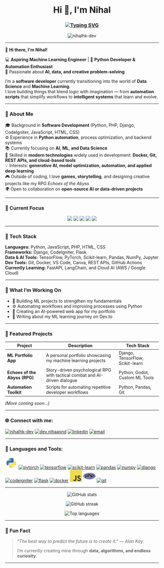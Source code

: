 <h1 align="center">Hi 👋, I'm Nihal</h1>

<h3 align="center">
  <a href="https://github.com/nihalhk-dev">
    <img src="https://readme-typing-svg.herokuapp.com?font=Fira+Code&pause=1000&color=9A57FF&width=435&lines=Aspiring+Machine+Learning+Engineer;Python+Developer+%7C+Automation+Enthusiast;Building+my+future+with+AI+and+creativity!" alt="Typing SVG" />
  </a>
</h3>

<p align="center">
  <img src="https://komarev.com/ghpvc/?username=nihalhk-dev&label=Profile%20views&color=0e75b6&style=flat" alt="nihalhk-dev" />
</p>

---

🌸 **Hi there, I'm Nihal!**

💻 **Aspiring Machine Learning Engineer** | 🧠 **Python Developer & Automation Enthusiast**  
🚀 Passionate about **AI, data, and creative problem-solving**

I’m a **software developer** currently transitioning into the world of **Data Science** and **Machine Learning**.  
I love building things that blend logic with imagination — from **automation scripts** that simplify workflows to **intelligent systems** that learn and evolve.

---

### 🚀 About Me  

🎓 Background in **Software Development** (Python, PHP, Django, CodeIgniter, JavaScript, HTML, CSS)  
⚙️ Experience in **Python automation**, process optimization, and backend systems  
📚 Currently focusing on **AI, ML, and Data Science**  
🧩 Skilled in **modern technologies** widely used in development: **Docker, Git, REST APIs, and cloud-based tools**  
💡 Interests: **generative AI, model optimization, automation, and applied deep learning**  
🎮 Outside of coding, I love **games, storytelling**, and designing creative projects like my RPG *Echoes of the Abyss*  
🌍 Open to collaboration on **open-source AI or data-driven projects**

---

### 🎯 Current Focus  

<p align="center">
  <img src="https://img.shields.io/badge/Machine%20Learning-Deep%20Learning-blueviolet?style=for-the-badge" />
  <img src="https://img.shields.io/badge/Data%20Science-Exploration%20%26%20Visualization-ff69b4?style=for-the-badge" />
  <img src="https://img.shields.io/badge/Generative%20AI-Projects%20%26%20Experiments-ff8c00?style=for-the-badge" />
  <img src="https://img.shields.io/badge/Backend-Django%20%7C%20Python-green?style=for-the-badge" />
  <img src="https://img.shields.io/badge/Automation-Python%20Scripts-blue?style=for-the-badge" />
</p>

---

### 🧩 Tech Stack  

**Languages:** Python, JavaScript, PHP, HTML, CSS  
**Frameworks:** Django, CodeIgniter, Flask  
**Data & AI Tools:** TensorFlow, PyTorch, Scikit-learn, Pandas, NumPy, Jupyter  
**Dev Tools:** Git, Docker, VS Code, Canva, REST APIs, GitHub Actions  
**Currently Learning:** FastAPI, LangChain, and Cloud AI (AWS / Google Cloud)

---

### 🧠 What I’m Working On  

- 🧩 Building ML projects to strengthen my fundamentals  
- ⚙️ Automating workflows and improving processes using Python  
- 🤖 Creating an AI-powered web app for my portfolio  
- 📝 Writing about my ML learning journey on Dev.to  

---

### 🌟 Featured Projects  

| Project | Description | Tech Stack |
|----------|--------------|------------|
| **ML Portfolio App** | A personal portfolio showcasing my machine learning projects | Django, TensorFlow, Scikit-learn |
| **Echoes of the Abyss (RPG)** | Story-driven psychological RPG with tactical combat and AI-driven dialogue | Python, Godot, Custom ML Tools |
| **Automation Toolkit** | Scripts for automating repetitive developer workflows | Python, Pandas, Git |

*(More coming soon...)*

---

<h3 align="left">🌐 Connect with me:</h3>
<p align="left">
<a href="https://github.com/nihalhk-dev" target="blank"><img align="center" src="https://cdn.jsdelivr.net/npm/simple-icons@3.0.1/icons/github.svg" alt="nihalhk-dev" height="30" width="40" /></a>
<a href="https://dev.to/dev.nihaasnd" target="blank"><img align="center" src="https://raw.githubusercontent.com/rahuldkjain/github-profile-readme-generator/master/src/images/icons/Social/devto.svg" alt="dev.nihaasnd" height="30" width="40" /></a>
<a href="https://linkedin.com/in/your-linkedin" target="blank"><img align="center" src="https://raw.githubusercontent.com/rahuldkjain/github-profile-readme-generator/master/src/images/icons/Social/linked-in-alt.svg" alt="linkedin" height="30" width="40" /></a>
<a href="mailto:your.email@example.com" target="blank"><img align="center" src="https://cdn.jsdelivr.net/npm/simple-icons@3.0.1/icons/gmail.svg" alt="email" height="30" width="40" /></a>
</p>

---

<h3 align="left">🧰 Languages and Tools:</h3>
<p align="left"> 
  <a href="https://www.python.org" target="_blank"><img src="https://raw.githubusercontent.com/devicons/devicon/master/icons/python/python-original.svg" alt="python" width="40" height="40"/></a> 
  <a href="https://pytorch.org/" target="_blank"><img src="https://www.vectorlogo.zone/logos/pytorch/pytorch-icon.svg" alt="pytorch" width="40" height="40"/></a> 
  <a href="https://www.tensorflow.org" target="_blank"><img src="https://www.vectorlogo.zone/logos/tensorflow/tensorflow-icon.svg" alt="tensorflow" width="40" height="40"/></a> 
  <a href="https://scikit-learn.org/" target="_blank"><img src="https://upload.wikimedia.org/wikipedia/commons/0/05/Scikit_learn_logo_small.svg" alt="scikit-learn" width="40" height="40"/></a> 
  <a href="https://pandas.pydata.org/" target="_blank"><img src="https://upload.wikimedia.org/wikipedia/commons/e/ed/Pandas_logo.svg" alt="pandas" width="40" height="40"/></a> 
  <a href="https://numpy.org/" target="_blank"><img src="https://upload.wikimedia.org/wikipedia/commons/3/31/NumPy_logo_2020.svg" alt="numpy" width="40" height="40"/></a> 
  <a href="https://www.djangoproject.com/" target="_blank"><img src="https://cdn.worldvectorlogo.com/logos/django.svg" alt="django" width="40" height="40"/></a> 
  <a href="https://codeigniter.com" target="_blank"><img src="https://cdn.worldvectorlogo.com/logos/codeigniter.svg" alt="codeigniter" width="40" height="40"/></a> 
  <a href="https://flask.palletsprojects.com/" target="_blank"><img src="https://www.vectorlogo.zone/logos/pocoo_flask/pocoo_flask-icon.svg" alt="flask" width="40" height="40"/></a>
  <a href="https://www.docker.com/" target="_blank"><img src="https://www.vectorlogo.zone/logos/docker/docker-icon.svg" alt="docker" width="40" height="40"/></a>
  <a href="https://developer.mozilla.org/en-US/docs/Web/JavaScript" target="_blank"><img src="https://raw.githubusercontent.com/devicons/devicon/master/icons/javascript/javascript-original.svg" alt="javascript" width="40" height="40"/></a> 
  <a href="https://www.php.net" target="_blank"><img src="https://raw.githubusercontent.com/devicons/devicon/master/icons/php/php-original.svg" alt="php" width="40" height="40"/></a> 
  <a href="https://git-scm.com/" target="_blank"><img src="https://www.vectorlogo.zone/logos/git-scm/git-scm-icon.svg" alt="git" width="40" height="40"/></a> 
</p>

---

<p align="center">
  <img src="https://github-readme-stats.vercel.app/api?username=nihalhk-dev&show_icons=true&theme=tokyonight&count_private=true" alt="GitHub stats" />
</p>

<p align="center">
  <img src="https://github-readme-streak-stats.herokuapp.com?user=nihalhk-dev&theme=tokyonight" alt="GitHub streak" />
</p>

<p align="center">
  <img src="https://github-readme-stats.vercel.app/api/top-langs/?username=nihalhk-dev&layout=compact&theme=tokyonight" alt="Top languages" />
</p>

---

### 🧠 Fun Fact  

> *“The best way to predict the future is to create it.” — Alan Kay*  
>  
> I’m currently creating mine through **data, algorithms, and endless curiosity**.  

---
